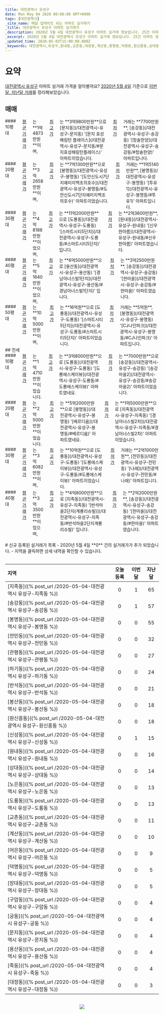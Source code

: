 ```yaml
---
title: 대전광역시 유성구
date: Mon May 04 2020 00:00:00 GMT+0900
tags: [대전광역시]
_site_name: 매일 업데이트 되는 아파트 실거래가
_title: 대전광역시 유성구 아파트 실거래가
_description: 2020년 5월 4일 대전광역시 유성구 아파트 실거래 정보입니다. 25건 아파트 정보가 있습니다.
_excerpt: 2020년 5월 4일 대전광역시 유성구 아파트 실거래 정보입니다. 25건 아파트 정보가 있습니다.
_updated_time: 2020-05-03T15:00:00.000Z
_keywords: 대전광역시,유성구,원내동,교촌동,대정동,계산동,봉명동,덕명동,원신흥동,상대동,장대동,노은동,지족동,죽동,궁동,어은동,신성동,도룡동,하기동,반석동,문지동,전민동,용산동,봉산동,관평동,송강동,구암동
---
```



# 요약
<ins>대전광역시 유성구</ins> 아파트 실거래 가격을 알아볼까요? <ins>2020년 5월 4일</ins> 기준으로 <ins>이번달, 지난달 거래</ins>를 정리해보았습니다.

## 매매
<div class="container">
<div class="six columns" markdown="1">
#### 10평대
<ins>평균 거래가</ins>는 **1억4873만원**이며, <ins>최고가</ins>는 **3억9800만원**으로 [문지동](/대전광역시-유성구-문지동) '[문지 효성해링턴 플레이스](/대전광역시-유성구-문지동/#문지효성해링턴플레이스)' 아파트이었습니다. <ins>최저가</ins> 거래는 **7700만원**, [송강동](/대전광역시-유성구-송강동) '[청솔한양](/대전광역시-유성구-송강동/#청솔한양)' 아파트입니다.
</div>
<div class="six columns" markdown="1">
#### 20평대
<ins>평균 거래가</ins>는 **3억2658만원**이며, <ins>최고가</ins>는 **7억1300만원**으로 [봉명동](/대전광역시-유성구-봉명동) '[도안신도시7단지예미지백조의호수](/대전광역시-유성구-봉명동/#도안신도시7단지예미지백조의호수)' 아파트이었습니다. <ins>최저가</ins> 거래는 **1억5140만원**, [봉명동](/대전광역시-유성구-봉명동) '[투유1](/대전광역시-유성구-봉명동/#투유1)' 아파트입니다.
</div>
</div>
<div class="container">
<div class="six columns" markdown="1">
#### 30평대
<ins>평균 거래가</ins>는 **4억8188만원**이었으며, <ins>최고가</ins>는 **11억2000만원**으로 [도룡동](/대전광역시-유성구-도룡동) '[스마트시티5단지](/대전광역시-유성구-도룡동/#스마트시티5단지)' 입니다. <ins>최저가</ins>는 **2억3600만원**, [원내동](/대전광역시-유성구-원내동) '[신우한아름](/대전광역시-유성구-원내동/#신우한아름)' 아파트였습니다.
</div>
<div class="six columns" markdown="1">
#### 40평대
<ins>평균 거래가</ins>는 **5억1640만원**이었으며, <ins>최고가</ins>는 **6억5000만원**으로 [용산동](/대전광역시-유성구-용산동) '[경남아너스빌1단지](/대전광역시-유성구-용산동/#경남아너스빌1단지)' 입니다. <ins>최저가</ins>는 **3억2500만원**, [송강동](/대전광역시-유성구-송강동) '[한마을](/대전광역시-유성구-송강동/#한마을)' 아파트였습니다.
</div>
</div>
<div class="container">
<div class="twelve columns" markdown="1">
#### 50평대
<ins>평균 거래가</ins>는 **10억5000만원**이며, <ins>최고가</ins>는 **16억원**으로 [도룡동](/대전광역시-유성구-도룡동) '[스마트시티5단지](/대전광역시-유성구-도룡동/#스마트시티5단지)' 아파트이었습니다. <ins>최저가</ins> 거래는 **5억원**, [봉명동](/대전광역시-유성구-봉명동) '[CJ나인파크](/대전광역시-유성구-봉명동/#CJ나인파크)' 아파트입니다.
</div>
</div>
## 전세
<div class="container">
<div class="six columns" markdown="1">
#### 10평대
<ins>평균 거래가</ins>는 **1억4710만원**이었습니다. <ins>최고가</ins>는 **3억8000만원**으로 [도룡동](/대전광역시-유성구-도룡동) '[도룡에스케이뷰](/대전광역시-유성구-도룡동/#도룡에스케이뷰)' 아파트였네요. <ins>최저가</ins>는 **7000만원**으로 [송강동](/대전광역시-유성구-송강동) '[송강마을2](/대전광역시-유성구-송강동/#송강마을2)' 아파트이었습니다.
</div>
<div class="six columns" markdown="1">
#### 20평대
<ins>평균 거래가</ins>는 **2억5000만원**이었습니다. <ins>최고가</ins>는 **5억2000만원**으로 [봉명동](/대전광역시-유성구-봉명동) '[베르디움](/대전광역시-유성구-봉명동/#베르디움)' 아파트였네요. <ins>최저가</ins>는 **1억5000만원**으로 [지족동](/대전광역시-유성구-지족동) '[경남아너스빌2차](/대전광역시-유성구-지족동/#경남아너스빌2차)' 아파트이었습니다.
</div>
</div>
<div class="container">
<div class="six columns" markdown="1">
#### 30평대
<ins>평균 거래가</ins>는 **3억6082만원**이며, <ins>최고가</ins>는 **10억원**으로 [도룡동](/대전광역시-유성구-도룡동) '[도룡에스케이뷰](/대전광역시-유성구-도룡동/#도룡에스케이뷰)' 아파트이었습니다. <ins>최저가</ins> 거래는 **2억1000만원**, [전민동](/대전광역시-유성구-전민동) '[나래](/대전광역시-유성구-전민동/#나래)' 아파트입니다.
</div>
<div class="six columns" markdown="1">
#### 40평대
<ins>평균 거래가</ins>는 **3억3500만원**이었으며, <ins>최고가</ins>는 **4억8000만원**으로 [지족동](/대전광역시-유성구-지족동) '[반석마을2단지(계룡리슈빌)](/대전광역시-유성구-지족동/#반석마을2단지계룡리슈빌)' 입니다. <ins>최저가</ins>는 **2억2000만원**, [송강동](/대전광역시-유성구-송강동) '[한마을](/대전광역시-유성구-송강동/#한마을)' 아파트였습니다.
</div>
</div>


<br>
# 신규 등록된 실거래가 목록
- 2020년 5월 4일 **0** 건의 실거래가가 추가 되었습니다.
- 지역을 클릭하면 상세 내역을 확인할 수 있습니다.
<br><br>

| 지역 | 오늘 등록 | 이번달 | 지난달 |
|:---|:---:|:---:|:---:|
| [지족동]({% post_url /2020-05-04-대전광역시 유성구-지족동 %}) | 0 | 1 | 65|
| [송강동]({% post_url /2020-05-04-대전광역시 유성구-송강동 %}) | 0 | 1 | 57|
| [봉명동]({% post_url /2020-05-04-대전광역시 유성구-봉명동 %}) | 0 | 0 | 55|
| [전민동]({% post_url /2020-05-04-대전광역시 유성구-전민동 %}) | 0 | 0 | 32|
| [관평동]({% post_url /2020-05-04-대전광역시 유성구-관평동 %}) | 0 | 0 | 27|
| [하기동]({% post_url /2020-05-04-대전광역시 유성구-하기동 %}) | 0 | 0 | 24|
| [반석동]({% post_url /2020-05-04-대전광역시 유성구-반석동 %}) | 0 | 0 | 21|
| [봉산동]({% post_url /2020-05-04-대전광역시 유성구-봉산동 %}) | 0 | 0 | 18|
| [원신흥동]({% post_url /2020-05-04-대전광역시 유성구-원신흥동 %}) | 0 | 0 | 18|
| [신성동]({% post_url /2020-05-04-대전광역시 유성구-신성동 %}) | 0 | 1 | 15|
| [원내동]({% post_url /2020-05-04-대전광역시 유성구-원내동 %}) | 0 | 0 | 16|
| [상대동]({% post_url /2020-05-04-대전광역시 유성구-상대동 %}) | 0 | 0 | 14|
| [노은동]({% post_url /2020-05-04-대전광역시 유성구-노은동 %}) | 0 | 0 | 13|
| [도룡동]({% post_url /2020-05-04-대전광역시 유성구-도룡동 %}) | 0 | 0 | 13|
| [교촌동]({% post_url /2020-05-04-대전광역시 유성구-교촌동 %}) | 0 | 0 | 11|
| [계산동]({% post_url /2020-05-04-대전광역시 유성구-계산동 %}) | 0 | 0 | 10|
| [어은동]({% post_url /2020-05-04-대전광역시 유성구-어은동 %}) | 0 | 0 | 9|
| [덕명동]({% post_url /2020-05-04-대전광역시 유성구-덕명동 %}) | 0 | 0 | 5|
| [장대동]({% post_url /2020-05-04-대전광역시 유성구-장대동 %}) | 0 | 0 | 5|
| [구암동]({% post_url /2020-05-04-대전광역시 유성구-구암동 %}) | 0 | 0 | 4|
| [궁동]({% post_url /2020-05-04-대전광역시 유성구-궁동 %}) | 0 | 0 | 4|
| [문지동]({% post_url /2020-05-04-대전광역시 유성구-문지동 %}) | 0 | 0 | 4|
| [용산동]({% post_url /2020-05-04-대전광역시 유성구-용산동 %}) | 0 | 0 | 4|
| [죽동]({% post_url /2020-05-04-대전광역시 유성구-죽동 %}) | 0 | 0 | 4|
| [대정동]({% post_url /2020-05-04-대전광역시 유성구-대정동 %}) | 0 | 0 | 3|

<p align="center"><br><img src="https://via.placeholder.com/700x120"><br></p>
